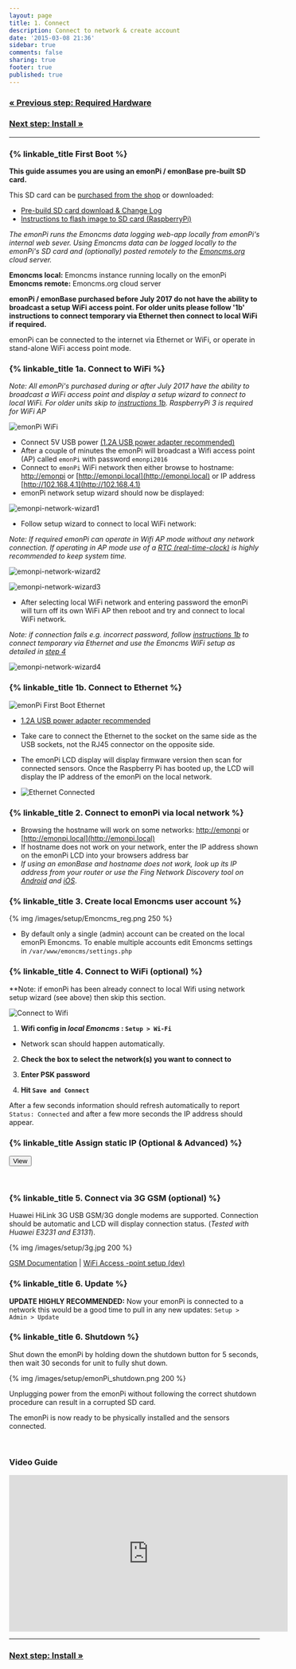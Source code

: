 ```yaml
---
layout: page
title: 1. Connect
description: Connect to network & create account
date: '2015-03-08 21:36'
sidebar: true
comments: false
sharing: true
footer: true
published: true
---
```

### [&laquo; Previous step: Required Hardware](/setup/)

### [Next step: Install &raquo;](/setup/install/)

***

### {% linkable_title First Boot %}

<p class="note">
<b>This guide assumes you are using an emonPi / emonBase pre-built SD card.</b>
</p>

This SD card can be [purchased from the shop](http://shop.openenergymonitor.com/pre-loaded-emonsd-microsd-card-for-raspberry-pi/) or downloaded:

- [Pre-build SD card download & Change Log](https://github.com/openenergymonitor/emonpi/wiki/emonSD-pre-built-SD-card-Download-&-Change-Log)
- [Instructions to flash image to SD card (RaspberryPi)](https://www.raspberrypi.org/documentation/installation/installing-images/README.md)

*The emonPi runs the Emoncms data logging web-app locally from emonPi's internal web sever. Using Emoncms data can be logged locally to the emonPi's SD card and (optionally) posted remotely to the [Emoncms.org](https://emoncms.org) cloud server.*


**Emoncms local:** Emoncms instance running locally on the emonPi
**Emoncms remote:** Emoncms.org cloud server

<p class="note">
<b>emonPi / emonBase purchased before July 2017 do not have the ability to broadcast a setup WiFi access point. For older units please follow '1b' instructions to connect temporary via Ethernet then connect to local WiFi if required.</b>
<br>
</p>

emonPi can be connected to the internet via Ethernet or WiFi, or operate in stand-alone WiFi access point mode.

### {% linkable_title 1a. Connect to WiFi %}

*Note: All emonPi's purchased during or after July 2017 have the ability to broadcast a WiFi access point and display a setup wizard to connect to local WiFi. For older units skip to [instructions 1b](#1b-connect-to-ethernet). RaspberryPi 3 is required for WiFi AP*

![emonPi WiFi](/images/setup/emonpi_wifi.png)

- Connect 5V USB power [(1.2A USB power adapter recommended)](http://shop.openenergymonitor.com/power-supplies/)
- After a couple of minutes the emonPi will broadcast a Wifi access point (AP) called `emonPi` with password `emonpi2016`
- Connect to `emonPi` WiFi network then either browse to hostname: [http://emonpi](http://emonpi) or [http://emonpi.local](http://emonpi.local) or IP address [http://102.168.4.1](http://102.168.4.1)
- emonPi network setup wizard should now be displayed:

![emonpi-network-wizard1](/images/setup/emonpi-network-wizard1.png)

- Follow setup wizard to connect to local WiFi network:

*Note: If required emonPi can operate in Wifi AP mode without any network connection. If operating in AP mode use of a [RTC (real-time-clock)](https://wiki.openenergymonitor.org/index.php/EmonPi#Adding_a_Real_Time_Clock_.28RTC.29) is highly recommended to keep system time.*

![emonpi-network-wizard2](/images/setup/emonpi-network-wizard2.png)

![emonpi-network-wizard3](/images/setup/emonpi-network-wizard3.png)

- After selecting local WiFi network and entering password the emonPi will turn off its own WiFi AP then reboot and try and connect to local WiFi network.

*Note: if connection fails e.g. incorrect password, follow [instructions 1b](#1b-connect-to-ethernet) to connect temporary via Ethernet and use the Emoncms WiFi setup as detailed in [step 4](#4-connect-to-wifi-optional)*

![emonpi-network-wizard4](/images/setup/emonpi-network-wizard4.png)


### {% linkable_title 1b. Connect to Ethernet %}

![emonPi First Boot Ethernet](/images/setup/emonpi_ethernet_first_boot.png)

  - [1.2A USB power adapter recommended](http://shop.openenergymonitor.com/power-supplies/)

  - <p class="note"> Take care to connect the Ethernet to the socket on the same side as the USB sockets, not the RJ45 connector on the opposite side.</p>
  - The emonPi LCD display will display firmware version then scan for connected sensors. Once the Raspberry Pi has booted up, the LCD will display the IP address of the emonPi on the local network.
 - ![Ethernet Connected](/images/setup/Etherent_Connected.jpg)


### {% linkable_title 2. Connect to emonPi via local network %}

- Browsing the hostname will work on some networks: [http://emonpi](http://emonpi) or [http://emonpi.local](http://emonpi.local)
- If hostname does not work on your network, enter the IP address shown on the emonPi LCD into your browsers address bar
- *If using an emonBase and hostname does not work, look up its IP address from your router or use the Fing Network Discovery tool on [Android](https://play.google.com/store/apps/details?id=com.overlook.android.fing&hl=en_GB) and [iOS](https://itunes.apple.com/gb/app/fing-network-scanner/id430921107?mt=8)*.


### {% linkable_title  3. Create local Emoncms user account %}

 {% img /images/setup/Emoncms_reg.png 250 %}

  - By default only a single (admin) account can be created on the local emonPi Emoncms. To enable multiple accounts edit Emoncms settings in `/var/www/emoncms/settings.php`

### {% linkable_title  4. Connect to WiFi (optional) %}

**Note: if emonPi has been already connect to local Wifi using network setup wizard (see above) then skip this section.

![Connect to Wifi](/images/setup/wifi9_0.png)

1. **Wifi config in *local Emoncms* : `Setup > Wi-Fi`**
 - Network scan should happen automatically.

2. **Check the box to select the network(s) you want to connect to**

3. **Enter PSK password**

4. **Hit `Save and Connect`**

After a few seconds information should refresh automatically to report `Status: Connected` and after a few more seconds the IP address should appear.

### {% linkable_title  Assign static IP (Optional & Advanced) %}


<button type="button" class="show_hide" href="#" rel="#slidingDiv">View</button>

<div id="slidingDiv" class="toggleDiv" style="display: none;">
    <p>If local static IP address is required the easiest way is to allow IP address to be given via DHCP then fix the IP address on the router. Not all routers support this.</p>

    <p>Alternatively to set a static IP address on the emonPi itself connect via SSH and edit /etc/network/interfaces. E.g the following commands will SSH into emonPi, create backup of the interfaces file then setup a static IP on Ethernet. For WiFi change eth0 to wlan0.</p>
    <pre>
    $ shh pi@192.168.X.X
    User: "pi" | Password: "emonpi2016"
    $ rpi-rw
    $ sudo cp /etc/dhcpcd.conf /etc/backup_dhcpcd.conf
    $ sudo nano /etc/dhcpcd.conf
    <br>
    > Append to the end of dhcpcd.conf (change to suit your network and interface reqiuired static IP): <br>

    interface eth0
    static ip_address=192.168.0.10/24
    static routers=192.168.0.1
    static domain_name_servers=192.168.0.1

    interface wlan0
    static ip_address=192.168.0.200/24
    static routers=192.168.0.1
    static domain_name_servers=192.168.0.1
    <br>
    [CTRL + X] then Y to save and exit nano
    $ sudo reboot
    </pre>
    <a href="http://www.modmypi.com/blog/tutorial-how-to-give-your-raspberry-pi-a-static-ip-address">For more info see Tutorial - How to give your Raspberry Pi a Static IP Address</a>
    <p> If required the changes above to dhcpcd.conf can be made by inserting the SD card into a Linux computer and editing the file directly if working offline.</p>


</div>

<br>


### {% linkable_title 5. Connect via 3G GSM (optional) %}

Huawei HiLink 3G USB GSM/3G dongle modems are supported. Connection should be automatic and LCD will display connection status. (*Tested with Huawei E3231 and E3131*).

{% img /images/setup/3g.jpg 200 %}


[GSM Documentation](https://github.com/openenergymonitor/huawei-hilink-status) \| [WiFi Access -point setup (dev)](https://github.com/openenergymonitor/emonpi/tree/master/wifiAP)

### {% linkable_title 6. Update %}

**UPDATE HIGHLY RECOMMENDED:** Now your emonPi is connected to a network this would be a good time to pull in any new updates: `Setup > Admin > Update`

### {% linkable_title  6. Shutdown %}

Shut down the emonPi by holding down the shutdown button for 5 seconds, then wait 30 seconds for unit to fully shut down.

{% img /images/setup/emonPi_shutdown.png 200 %}

<p class='note warning'>
Unplugging power from the emonPi without following the correct shutdown procedure can result in a corrupted SD card.
</p>

The emonPi is now ready to be physically installed and the sensors connected.

<br>

### Video Guide
<div class='videoWrapper'>
<iframe width="560" height="315" src="https://www.youtube.com/embed/77WEj9Q6JEE" frameborder="0" allowfullscreen></iframe>
</div>

***

### [Next step: Install &raquo;](/setup/install/)
